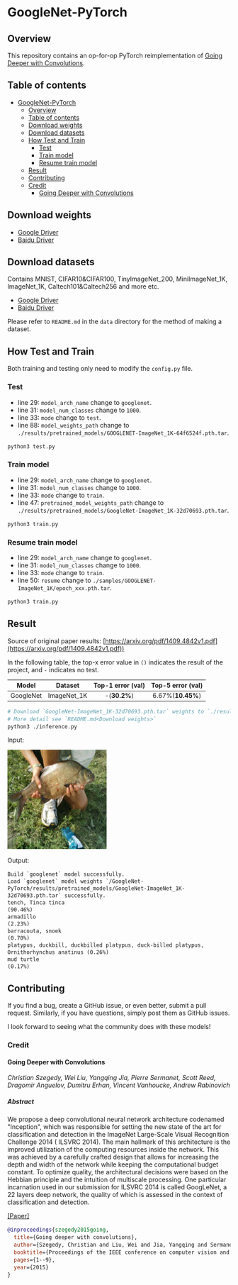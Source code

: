 # GoogleNet-PyTorch

## Overview

This repository contains an op-for-op PyTorch reimplementation of [Going Deeper with Convolutions](https://arxiv.org/pdf/1409.4842v1.pdf).

## Table of contents

- [GoogleNet-PyTorch](#googlenet-pytorch)
    - [Overview](#overview)
    - [Table of contents](#table-of-contents)
    - [Download weights](#download-weights)
    - [Download datasets](#download-datasets)
    - [How Test and Train](#how-test-and-train)
        - [Test](#test)
        - [Train model](#train-model)
        - [Resume train model](#resume-train-model)
    - [Result](#result)
    - [Contributing](#contributing)
    - [Credit](#credit)
        - [Going Deeper with Convolutions](#going-deeper-with-convolutions)

## Download weights

- [Google Driver](https://drive.google.com/drive/folders/17ju2HN7Y6pyPK2CC_AqnAfTOe9_3hCQ8?usp=sharing)
- [Baidu Driver](https://pan.baidu.com/s/1yNs4rqIb004-NKEdKBJtYg?pwd=llot)

## Download datasets

Contains MNIST, CIFAR10&CIFAR100, TinyImageNet_200, MiniImageNet_1K, ImageNet_1K, Caltech101&Caltech256 and more etc.

- [Google Driver](https://drive.google.com/drive/folders/1f-NSpZc07Qlzhgi6EbBEI1wTkN1MxPbQ?usp=sharing)
- [Baidu Driver](https://pan.baidu.com/s/1arNM38vhDT7p4jKeD4sqwA?pwd=llot)

Please refer to `README.md` in the `data` directory for the method of making a dataset.

## How Test and Train

Both training and testing only need to modify the `config.py` file.

### Test

- line 29: `model_arch_name` change to `googlenet`.
- line 31: `model_num_classes` change to `1000`.
- line 33: `mode` change to `test`.
- line 88: `model_weights_path` change to `./results/pretrained_models/GOOGLENET-ImageNet_1K-64f6524f.pth.tar`.

```bash
python3 test.py
```

### Train model

- line 29: `model_arch_name` change to `googlenet`.
- line 31: `model_num_classes` change to `1000`.
- line 33: `mode` change to `train`.
- line 47: `pretrained_model_weights_path` change to `./results/pretrained_models/GoogleNet-ImageNet_1K-32d70693.pth.tar`.

```bash
python3 train.py
```

### Resume train model

- line 29: `model_arch_name` change to `googlenet`.
- line 31: `model_num_classes` change to `1000`.
- line 33: `mode` change to `train`.
- line 50: `resume` change to `./samples/GOOGLENET-ImageNet_1K/epoch_xxx.pth.tar`.

```bash
python3 train.py
```

## Result

Source of original paper results: [https://arxiv.org/pdf/1409.4842v1.pdf](https://arxiv.org/pdf/1409.4842v1.pdf))

In the following table, the top-x error value in `()` indicates the result of the project, and `-` indicates no test.

|   Model   |   Dataset   | Top-1 error (val) | Top-5 error (val) |
|:---------:|:-----------:|:-----------------:|:-----------------:|
| GoogleNet | ImageNet_1K |   -(**30.2%**)    | 6.67%(**10.45%**) |

```bash
# Download `GoogleNet-ImageNet_1K-32d70693.pth.tar` weights to `./results/pretrained_models`
# More detail see `README.md<Download weights>`
python3 ./inference.py 
```

Input:

<span align="center"><img width="224" height="224" src="figure/n01440764_36.JPEG"/></span>

Output:

```text
Build `googlenet` model successfully.
Load `googlenet` model weights `/GoogleNet-PyTorch/results/pretrained_models/GoogleNet-ImageNet_1K-32d70693.pth.tar` successfully.
tench, Tinca tinca                                                          (90.46%)
armadillo                                                                   (2.23%)
barracouta, snoek                                                           (0.70%)
platypus, duckbill, duckbilled platypus, duck-billed platypus, Ornithorhynchus anatinus (0.26%)
mud turtle                                                                  (0.17%)
```

## Contributing

If you find a bug, create a GitHub issue, or even better, submit a pull request. Similarly, if you have questions,
simply post them as GitHub issues.

I look forward to seeing what the community does with these models!

### Credit

#### Going Deeper with Convolutions

*Christian Szegedy, Wei Liu, Yangqing Jia, Pierre Sermanet, Scott Reed, Dragomir Anguelov, Dumitru Erhan, Vincent
Vanhoucke, Andrew Rabinovich*

##### Abstract

We propose a deep convolutional neural network architecture codenamed "Inception", which was responsible for setting the
new state of the art for classification and detection in the ImageNet Large-Scale Visual Recognition Challenge 2014 (
ILSVRC 2014). The main hallmark of this architecture is the improved utilization of the computing resources inside the
network. This was achieved by a carefully crafted design that allows for increasing the depth and width of the network
while keeping the computational budget constant. To optimize quality, the architectural decisions were based on the
Hebbian principle and the intuition of multiscale processing. One particular incarnation used in our submission for
ILSVRC 2014 is called GoogLeNet, a 22 layers deep network, the quality of which is assessed in the context of
classification and detection.

[[Paper]](https://arxiv.org/pdf/1409.4842v1.pdf)

```bibtex
@inproceedings{szegedy2015going,
  title={Going deeper with convolutions},
  author={Szegedy, Christian and Liu, Wei and Jia, Yangqing and Sermanet, Pierre and Reed, Scott and Anguelov, Dragomir and Erhan, Dumitru and Vanhoucke, Vincent and Rabinovich, Andrew},
  booktitle={Proceedings of the IEEE conference on computer vision and pattern recognition},
  pages={1--9},
  year={2015}
}
```